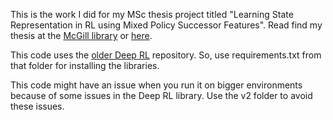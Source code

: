 This is the work I did for my MSc thesis project titled "Learning State Representation in RL using Mixed Policy Successor Features". Read find my thesis at the [McGill library](https://escholarship.mcgill.ca/) or [here](https://drive.google.com/file/d/1B_Yq2Tr8S4vCusTZUsPY06tTulvXfUir/view?usp=sharing). 

This code uses the [older Deep RL](/deep_rl_old) repository. So, use requirements.txt from that folder for installing the libraries. 

This code might have an issue when you run it on bigger environments because of some issues in the Deep RL library. Use the v2 folder to avoid these issues.
